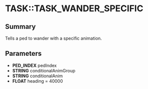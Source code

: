 # TASK::TASK_WANDER_SPECIFIC

## Summary
Tells a ped to wander with a specific animation.

## Parameters
* **PED_INDEX** pedIndex
* **STRING** conditionalAnimGroup
* **STRING** conditionalAnim
* **FLOAT** heading = 40000